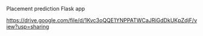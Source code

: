 Placement prediction Flask app

https://drive.google.com/file/d/1Kvc3oQQE1YNPPATWCaJRiGdDkUKpZdjF/view?usp=sharing
